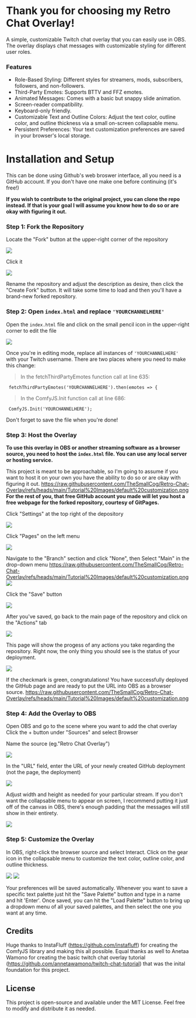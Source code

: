 <h1>Thank you for choosing my Retro Chat Overlay!</h1>
A simple, customizable Twitch chat overlay that you can easily use in OBS. The overlay displays chat messages with customizable styling for different user roles. 

<h3>Features</h3>

- Role-Based Styling: Different styles for streamers, mods, subscribers, followers, and non-followers.
- Third-Party Emotes: Supports BTTV and FFZ emotes.
- Animated Messages: Comes with a basic but snappy slide animation.
- Screen-reader compatibility.
- Keyboard-only friendly.
- Customizable Text and Outline Colors: Adjust the text color, outline color, and outline thickness via a small on-screen collapsable menu.
- Persistent Preferences: Your text customization preferences are saved in your browser's local storage.

<h1>Installation and Setup</h1>

This can be done using Github's web broswer interface, all you need is a GitHub account. If you don't have one make one before continuing (it's free!)

<b>If you wish to contribute to the original project, you can clone the repo instead. If that is your goal I will assume you know how to do so or are okay with figuring it out.</b>

<h3>Step 1: Fork the Repository</h3>

Locate the "Fork" button at the upper-right corner of the repository

<img src="https://raw.githubusercontent.com/TheSmallCog/Retro-Chat-Overlay/refs/heads/main/Tutorial%20Images/Fork%20Button.png"></src>

Click it

<img src="https://raw.githubusercontent.com/TheSmallCog/Retro-Chat-Overlay/refs/heads/main/Tutorial%20Images/Create%20Fork.png"></src>

Rename the repository and adjust the description as desire, then click the "Create Fork" button. It will take some time to load and then you'll have a brand-new forked repository. 
   
<h3>Step 2: Open <code>index.html</code> and replace <code>'YOURCHANNELHERE'</code></h3>

Open the <code>index.html</code> file and click on the small pencil icon in the upper-right corner to edit the file

<img src="https://raw.githubusercontent.com/TheSmallCog/Retro-Chat-Overlay/refs/heads/main/Tutorial%20Images/Edit%20Button.png"></src>

Once you're in editing mode, replace all instances of <code>'YOURCHANNELHERE'</code> with your Twitch username. There are two places where you need to make this change:

  >In the fetchThirdPartyEmotes function call at line 635:

<code> fetchThirdPartyEmotes('YOURCHANNELHERE').then(emotes => { </code>
  
  >In the ComfyJS.Init function call at line 686:

<code> ComfyJS.Init('YOURCHANNELHERE'); </code>

Don't forget to save the file when you're done!

<h3>Step 3: Host the Overlay</h3>

<b>To use this overlay in OBS or another streaming software as a browser source, you need to host the <code>index.html</code> file. You can use any local server or hosting service.</b>

This project is meant to be approachable, so I'm going to assume if you want to host it on your own you have the ability to do so or are okay with figuring it out.
https://raw.githubusercontent.com/TheSmallCog/Retro-Chat-Overlay/refs/heads/main/Tutorial%20Images/default%20customization.png
<b>For the rest of you, that free GitHub account you made will let you host a free webpage for the forked repository, courtesy of GitPages.</b>

Click "Settings" at the top right of the depository

<img src="https://raw.githubusercontent.com/TheSmallCog/Retro-Chat-Overlay/refs/heads/main/Tutorial%20Images/settings%20button.png"></src>

Click "Pages" on the left menu

<img src="https://raw.githubusercontent.com/TheSmallCog/Retro-Chat-Overlay/refs/heads/main/Tutorial%20Images/Pages%20button.png"></src>

Navigate to the "Branch" section and click "None", then Select "Main" in the drop-down menu
https://raw.githubusercontent.com/TheSmallCog/Retro-Chat-Overlay/refs/heads/main/Tutorial%20Images/default%20customization.png
<img src="https://raw.githubusercontent.com/TheSmallCog/Retro-Chat-Overlay/refs/heads/main/Tutorial%20Images/Choose%20Branch.png"></src>

Click the "Save" button

<img src="https://raw.githubusercontent.com/TheSmallCog/Retro-Chat-Overlay/refs/heads/main/Tutorial%20Images/Save%20Branch.png"></src>

After you've saved, go back to the main page of the repository and click on the "Actions" tab

<img src="https://raw.githubusercontent.com/TheSmallCog/Retro-Chat-Overlay/refs/heads/main/Tutorial%20Images/Actions%20tab.png"></src>

This page will show the progess of any actions you take regarding the repository. 
Right now, the only thing you should see is the status of your deployment. 

<img src="https://raw.githubusercontent.com/TheSmallCog/Retro-Chat-Overlay/refs/heads/main/Tutorial%20Images/Deployed%20Checkmark.png"></src>

If the checkmark is green, congratulations! You have successfully deployed the GitHub page and are ready to put the URL into OBS as a browser source.
https://raw.githubusercontent.com/TheSmallCog/Retro-Chat-Overlay/refs/heads/main/Tutorial%20Images/default%20customization.png
<h3>Step 4: Add the Overlay to OBS</h3>

Open OBS and go to the scene where you want to add the chat overlay
Click the + button under "Sources" and select Browser

Name the source (eg."Retro Chat Overlay")

<img src="https://raw.githubusercontent.com/TheSmallCog/Retro-Chat-Overlay/refs/heads/main/Tutorial%20Images/Name%20Source.png"></src>

In the "URL" field, enter the URL of your newly created GitHub deployment (not the page, the deployment)

<img src="https://raw.githubusercontent.com/TheSmallCog/Retro-Chat-Overlay/refs/heads/main/Tutorial%20Images/browser%20link.png"></src>

Adjust width and height as needed for your particular stream. If you don't want the collapsable menu to appear on screen, I recommend putting it just off of the canvas in OBS, there's enough padding that the messages will still show in their entirety.

<img src="https://raw.githubusercontent.com/TheSmallCog/Retro-Chat-Overlay/refs/heads/main/Tutorial%20Images/showing%20padding%20for%20menu.png"></src>

<h3>Step 5: Customize the Overlay</h3>

In OBS, right-click the browser source and select Interact.
Click on the gear icon in the collapsable menu to customize the text color, outline color, and outline thickness.

<img src="https://raw.githubusercontent.com/TheSmallCog/Retro-Chat-Overlay/refs/heads/main/Tutorial%20Images/Menu%20button.png"></src>
<img src ="https://raw.githubusercontent.com/TheSmallCog/Retro-Chat-Overlay/refs/heads/main/Tutorial%20Images/default%20customization.png"></src>

Your preferences will be saved automatically. Whenever you want to save a specific text palette just hit the "Save Palette" button and type in a name and hit 'Enter'. Once saved, you can hit the "Load Palette" button to bring up a dropdown menu of all your saved palettes, and then select the one you want at any time.


<h2>Credits</h2>

Huge thanks to InstaFluff (https://github.com/instafluff) for creating the ComfyJS library and making this all possible. 
Equal thanks as well to Anetaa Wamono for creating the basic twitch chat overlay tutorial (https://github.com/annetawamono/twitch-chat-tutorial) that was the inital foundation for this project.

<h2>License</h2>

This project is open-source and available under the MIT License. Feel free to modify and distribute it as needed.



